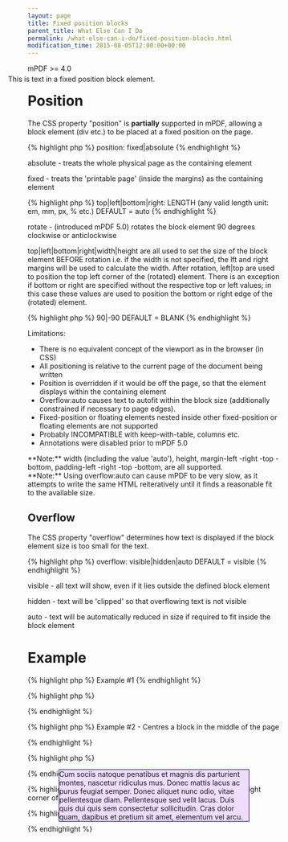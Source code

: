```yaml
---
layout: page
title: Fixed position blocks
parent_title: What Else Can I Do
permalink: /what-else-can-i-do/fixed-position-blocks.html
modification_time: 2015-08-05T12:00:00+00:00
---
```


mPDF >= 4.0

# Position

The CSS property "position" is **partially** supported in mPDF, allowing a block element (div etc.) to be placed at a fixed position on the page.

{% highlight php %}
position: fixed|absolute
{% endhighlight %}

<span class="parameter">absolute</span> - treats the whole physical page as the containing element

<span class="parameter">fixed</span> - treats the 'printable page' (inside the margins) as the containing element

{% highlight php %}
top|left|bottom|right: LENGTH (any valid length unit: em, mm, px, % etc.) DEFAULT = auto
{% endhighlight %}

<span class="parameter">rotate</span> - (introduced mPDF 5.0) rotates the block element 90 degrees clockwise or anticlockwise

top|left|bottom|right|width|height are all used to set the size of the block element BEFORE rotation i.e. if the width is not specified, the lft and right margins will be used to calculate the width. After rotation, left|top are used to position the top left corner of the (rotated) element. There is an exception if bottom or right are specified without the respective top or left values; in this case these values are used to position the bottom or right edge of the (rotated) element.

{% highlight php %}
90|-90 DEFAULT = BLANK
{% endhighlight %}

Limitations:

<ul>
<li>There is no equivalent concept of the viewport as in the browser (in CSS)</li>
<li>All positioning is relative to the current page of the document being written</li>
<li>Position is overridden if it would be off the page, so that the element displays within the containing element</li>
<li>Overflow:auto causes text to autofit within the block size (additionally constrained if necessary to page edges).</li>
<li>Fixed-position or floating elements nested inside other fixed-position or floating elements are not supported</li>
<li>Probably INCOMPATIBLE with keep-with-table, columns etc.</li>
<li>Annotations were disabled prior to mPDF 5.0</li>
</ul>

<div class="alert alert-info" role="alert">**Note:** width (including the value 'auto'), height, margin-left -right -top -bottom, padding-left -right -top -bottom, are all supported.</div>

<div class="alert alert-info" role="alert">**Note:** Using overflow:auto can cause mPDF to be very slow, as it attempts to write the same HTML reiteratively until it finds a reasonable fit to the available size.</div>

## Overflow

The CSS property "overflow" determines how text is displayed if the block element size is too small for the text.

{% highlight php %}
overflow: visible|hidden|auto  DEFAULT = visible
{% endhighlight %}

<span class="parameter">visible</span> - all text will show, even if it lies outside the defined block element

<span class="parameter">hidden</span> - text will be 'clipped' so that overflowing text is not visible

<span class="parameter">auto</span> - text will be automatically reduced in size if required to fit inside the block element

# Example

{% highlight php %}
Example #1
{% endhighlight %}

{% highlight php %}
<div style="position: absolute; top: 50mm; left: 50mm; width: 100mm;">

This is text in a fixed position block element.

</div>
{% endhighlight %}

{% highlight php %}
Example #2 - Centres a block in the middle of the page

{% endhighlight %}

{% highlight php %}
<style>

.myfixed {

    position: absolute;

    overflow: visible;

    left: 0;

    right: 0;

    width: 100mm;   /* you must specify a width */

    margin-top: auto;

    margin-bottom: auto;

    margin-left: auto;

    margin-right: auto;

    border: 1px solid #000088;

    background-color: #EEDDFF;

}

</style>

<div class="myfixed">Cum sociis natoque penatibus et magnis dis parturient montes, nascetur ridiculus mus. Donec mattis lacus ac purus feugiat semper. Donec aliquet nunc odio, vitae pellentesque diam. Pellentesque sed velit lacus. Duis quis dui quis sem consectetur sollicitudin. Cras dolor quam, dapibus et pretium sit amet, elementum vel arcu.</div>
{% endhighlight %}

{% highlight php %}
Example #3 - Rotated barcode at the bottom right corner of the page
{% endhighlight %}

{% highlight php %}
<div style="position: fixed; right: 0mm; bottom: 0mm; rotate: -90;">

<barcode code="978-0-9542246-0" class="barcode" />

</div>
{% endhighlight %}

